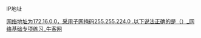 









IP地址

[网络地址为172.16.0.0，采用子网掩码255.255.224.0 .以下说法正确的是（）_网络基础专项练习_牛客网](https://www.nowcoder.com/test/question/done?tid=10072039&qid=44637#summary)










